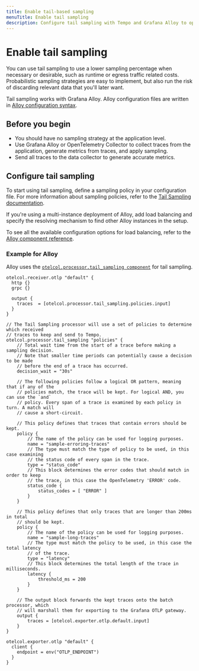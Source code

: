 ```yaml
---
title: Enable tail-based sampling
menuTitle: Enable tail sampling
description: Configure tail sampling with Tempo and Grafana Alloy to optimize sampling decisions.
---
```


# Enable tail sampling

You can use tail sampling to use a lower sampling percentage when necessary or desirable,
such as runtime or egress traffic related costs.
Probabilistic sampling strategies are easy to implement,
but also run the risk of discarding relevant data that you'll later want.

Tail sampling works with Grafana Alloy.
Alloy configuration files are written in [Alloy configuration syntax](https://grafana.com/docs/alloy/<ALLOY_VERSION>/get-started/configuration-syntax/).

## Before you begin

* You should have no sampling strategy at the application level.
* Use Grafana Alloy or OpenTelemetry Collector to collect traces from the application, generate metrics from traces, and apply sampling.
* Send all traces to the data collector to generate accurate metrics.

## Configure tail sampling

To start using tail sampling, define a sampling policy in your configuration file.
For more information about sampling policies, refer to the [Tail Sampling documentation](https://grafana.com/docs/tempo/<TEMPO_VERSION>/configuration/grafana-alloy/tail-sampling/policies-strategies/).

If you're using a multi-instance deployment of Alloy,
add load balancing and specify the resolving mechanism to find other Alloy instances in the setup.

To see all the available configuration options for load balancing, refer to the [Alloy component reference](https://grafana.com/docs/alloy/<ALLOY_VERSION>/reference/components/otelcol.exporter.loadbalancing/).

### Example for Alloy

Alloy uses the [`otelcol.processor.tail_sampling component`](https://grafana.com/docs/alloy/<ALLOY_VERSION>/reference/components/otelcol/otelcol.processor.tail_sampling/) for tail sampling.

```alloy
otelcol.receiver.otlp "default" {
  http {}
  grpc {}

  output {
    traces  = [otelcol.processor.tail_sampling.policies.input]
  }
}

// The Tail Sampling processor will use a set of policies to determine which received
// traces to keep and send to Tempo.
otelcol.processor.tail_sampling "policies" {
    // Total wait time from the start of a trace before making a sampling decision.
    // Note that smaller time periods can potentially cause a decision to be made
    // before the end of a trace has occurred.
    decision_wait = "30s"

    // The following policies follow a logical OR pattern, meaning that if any of the
    // policies match, the trace will be kept. For logical AND, you can use the `and`
    // policy. Every span of a trace is examined by each policy in turn. A match will
    // cause a short-circuit.

    // This policy defines that traces that contain errors should be kept.
    policy {
        // The name of the policy can be used for logging purposes.
        name = "sample-erroring-traces"
        // The type must match the type of policy to be used, in this case examining
        // the status code of every span in the trace.
        type = "status_code"
        // This block determines the error codes that should match in order to keep
        // the trace, in this case the OpenTelemetry 'ERROR' code.
        status_code {
            status_codes = [ "ERROR" ]
        }
    }

    // This policy defines that only traces that are longer than 200ms in total
    // should be kept.
    policy {
        // The name of the policy can be used for logging purposes.
        name = "sample-long-traces"
        // The type must match the policy to be used, in this case the total latency
        // of the trace.
        type = "latency"
        // This block determines the total length of the trace in milliseconds.
        latency {
            threshold_ms = 200
        }
    }

    // The output block forwards the kept traces onto the batch processor, which
    // will marshall them for exporting to the Grafana OTLP gateway.
    output {
        traces = [otelcol.exporter.otlp.default.input]
    }
}

otelcol.exporter.otlp "default" {
  client {
    endpoint = env("OTLP_ENDPOINT")
  }
}
```
